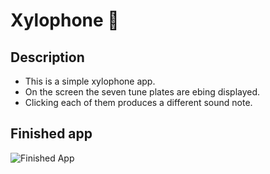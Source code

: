 # Xylophone 🎹

## Description

- This is a simple xylophone app.
- On the screen the seven tune plates are ebing displayed.
- Clicking each of them produces a different sound note.

## Finished app

![Finished App](https://github.com/londonappbrewery/Images/blob/master/xylophone-flutter.png)
